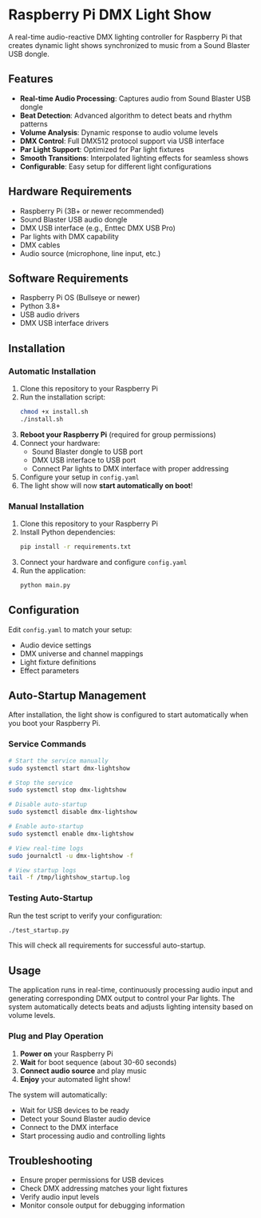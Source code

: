 
# Raspberry Pi DMX Light Show

A real-time audio-reactive DMX lighting controller for Raspberry Pi that creates dynamic light shows synchronized to music from a Sound Blaster USB dongle.

## Features

- **Real-time Audio Processing**: Captures audio from Sound Blaster USB dongle
- **Beat Detection**: Advanced algorithm to detect beats and rhythm patterns
- **Volume Analysis**: Dynamic response to audio volume levels
- **DMX Control**: Full DMX512 protocol support via USB interface
- **Par Light Support**: Optimized for Par light fixtures
- **Smooth Transitions**: Interpolated lighting effects for seamless shows
- **Configurable**: Easy setup for different light configurations

## Hardware Requirements

- Raspberry Pi (3B+ or newer recommended)
- Sound Blaster USB audio dongle
- DMX USB interface (e.g., Enttec DMX USB Pro)
- Par lights with DMX capability
- DMX cables
- Audio source (microphone, line input, etc.)

## Software Requirements

- Raspberry Pi OS (Bullseye or newer)
- Python 3.8+
- USB audio drivers
- DMX USB interface drivers

## Installation

### Automatic Installation

1. Clone this repository to your Raspberry Pi
2. Run the installation script:
   ```bash
   chmod +x install.sh
   ./install.sh
   ```
3. **Reboot your Raspberry Pi** (required for group permissions)
4. Connect your hardware:
   - Sound Blaster dongle to USB port
   - DMX USB interface to USB port
   - Connect Par lights to DMX interface with proper addressing
5. Configure your setup in `config.yaml`
6. The light show will now **start automatically on boot**!

### Manual Installation

1. Clone this repository to your Raspberry Pi
2. Install Python dependencies:
   ```bash
   pip install -r requirements.txt
   ```
3. Connect your hardware and configure `config.yaml`
4. Run the application:
   ```bash
   python main.py
   ```

## Configuration

Edit `config.yaml` to match your setup:
- Audio device settings
- DMX universe and channel mappings
- Light fixture definitions
- Effect parameters

## Auto-Startup Management

After installation, the light show is configured to start automatically when you boot your Raspberry Pi. 

### Service Commands

```bash
# Start the service manually
sudo systemctl start dmx-lightshow

# Stop the service
sudo systemctl stop dmx-lightshow

# Disable auto-startup
sudo systemctl disable dmx-lightshow

# Enable auto-startup
sudo systemctl enable dmx-lightshow

# View real-time logs
sudo journalctl -u dmx-lightshow -f

# View startup logs
tail -f /tmp/lightshow_startup.log
```

### Testing Auto-Startup

Run the test script to verify your configuration:
```bash
./test_startup.py
```

This will check all requirements for successful auto-startup.

## Usage

The application runs in real-time, continuously processing audio input and generating corresponding DMX output to control your Par lights. The system automatically detects beats and adjusts lighting intensity based on volume levels.

### Plug and Play Operation

1. **Power on** your Raspberry Pi
2. **Wait** for boot sequence (about 30-60 seconds)
3. **Connect audio source** and play music
4. **Enjoy** your automated light show!

The system will automatically:
- Wait for USB devices to be ready
- Detect your Sound Blaster audio device
- Connect to the DMX interface
- Start processing audio and controlling lights

## Troubleshooting

- Ensure proper permissions for USB devices
- Check DMX addressing matches your light fixtures
- Verify audio input levels
- Monitor console output for debugging information

